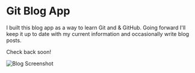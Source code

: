 # Git Blog App

I built this blog app as a way to learn Git and & GitHub. Going forward I'll keep it up to date with my current information and occasionally write blog posts.

Check back soon!

<img scr="screenshot.png" alt="Blog Screenshot">